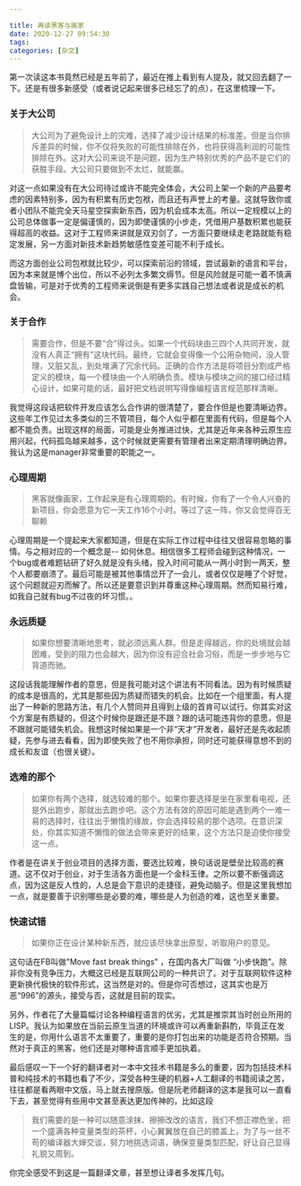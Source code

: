 ```yaml
---

title: 再读黑客与画家
date: 2020-12-27 09:54:30
tags:
categories: [杂文]
---
```




第一次读这本书竟然已经是五年前了，最近在推上看到有人提及，就又回去翻了一下。还是有很多新感受（或者说记起来很多已经忘了的点），在这里梳理一下。




### 关于大公司

>大公司为了避免设计上的灾难，选择了减少设计结果的标准差。但是当你排斥差异的时候，你不仅将失败的可能性排除在外，也将获得高利润的可能性排除在外。这对大公司来说不是问题，因为生产特别优秀的产品不是它们的获胜手段。大公司只要做到不太烂，就能赢。

对这一点如果没有在大公司待过或许不能完全体会，大公司上架一个新的产品要考虑的因素特别多，因为有积累有历史包袱，而且还有声誉上的考量。这就导致你或者小团队不能完全天马星空探索新东西，因为机会成本太高。所以一定规模以上的公司总体做事一定是偏谨慎的，因为即使谨慎的小步走，凭借用户基数积累也能获得超高的收益。这对于工程师来讲就是双刃剑了，一方面只要继续走老路就能有稳定发展，另一方面对新技术新趋势敏感性变差可能不利于成长。

而这方面创业公司包袱就比较少，可以探索前沿的领域，尝试最新的语言和平台，因为本来就是博个出位，所以不必列太多繁文缛节。但是风险就是可能一着不慎满盘皆输，可是对于优秀的工程师来说倒是有更多实践自己想法或者说是成长的机会。

<!--more-->

### 关于合作

> 需要合作，但是不要“合”得过头。如果一个代码块由三四个人共同开发，就没有人真正“拥有”这块代码。最终，它就会变得像一个公用杂物间，没人管理，又脏又乱，到处堆满了冗余代码。正确的合作方法是将项目分割成严格定义的模块，每一个模块由一个人明确负责。模块与模块之间的接口经过精心设计，如果可能的话，最好把文档说明写得像编程语言规范那样清晰。

我觉得这段话把软件开发应该怎么合作讲的很清楚了，要合作但是也要清晰边界。这些年工作见过太多类似的三不管项目，每个人似乎都在里面有代码，但是每个人都不能负责。出现这样的局面，可能是业务推进过快，尤其是近年来各种云原生应用兴起，代码孤岛越来越多，这个时候就更需要有管理者出来定期清理明确边界。我认为这是manager非常重要的职能之一。

### 心理周期

> 黑客就像画家，工作起来是有心理周期的。有时候，你有了一个令人兴奋的新项目，你会愿意为它一天工作16个小时。等过了这一阵，你又会觉得百无聊赖

心理周期是一个提起来大家都知道，但是在实际工作过程中往往又很容易忽略的事情。与之相对应的一个概念是-- 如何休息。相信很多工程师会碰到这种情况，一个bug或者难题钻研了好久就是没有头绪，投入时间可能从一两小时到一两天，整个人都要崩溃了。最后可能是被其他事情岔开了一会儿，或者仅仅是睡了个好觉，这个问题就迎刃而解了。所以还是要意识到并尊重这种心理周期。然而知易行难，如我自己就有bug不过夜的坏习惯。。

### 永远质疑

> 如果你想要清晰地思考，就必须远离人群。但是走得越远，你的处境就会越困难，受到的阻力也会越大，因为你没有迎合社会习俗，而是一步步地与它背道而驰。

这段话我能理解作者的意思，但是我可能对这个讲法有不同看法。因为有时候质疑的成本是很高的，尤其是那些因为质疑而错失的机会。比如在一个组里面，有人提出了一种新的思路方法，有几个人赞同并且得到上级的首肯可以试行。你其实对这个方案是有质疑的，但这个时候你是跟还是不跟？跟的话可能违背你的意愿，但是不跟就可能错失机会。我想这时候如果是一个非“天才”开发者，最好还是先收起质疑，先参与进去看看，因为即使失败了也不用你承担，同时还可能获得意想不到的成长和友谊（也很关键）。

### 选难的那个

> 如果你有两个选择，就选较难的那个。如果你要选择是坐在家里看电视，还是外出跑步，那就出去跑步吧。这个方法有效的原因可能是遇到两个一难一易的选择时，往往出于懒惰的缘故，你会选择较易的那个选项。在意识深处，你其实知道不懒惰的做法会带来更好的结果，这个方法只是迫使你接受这一点。

作者是在讲关于创业项目的选择方面，要选比较难，换句话说是壁垒比较高的赛道。这不仅对于创业，对于生活各方面也是一个金科玉律。之所以要不断强调这点，因为这是反人性的，人总是会下意识的走捷径，避免动脑子。但是这里我想加一点，就是要善于识别哪些是必要的难，哪些是人为创造的难，这也至关重要。

### 快速试错

> 如果你正在设计某种新东西，就应该尽快拿出原型，听取用户的意见。

这句话在FB叫做"Move fast break things" ，在国内各大厂叫做 “小步快跑”。除非你没有竞争压力，大概这已经是互联网公司的一种共识了。对于互联网软件这种更新换代极快的软件形式，这当然是对的。但是你可否想过，这其实也是万恶“996”的源头，接受与否，这就是目前的现实。



另外，作者花了大量篇幅讨论各种编程语言的优劣，尤其是推崇其当时创业所用的LISP。我认为如果放在当前云原生当道的环境或许可以再重新斟酌，毕竟正在发生的是，你用什么语言不太重要了，重要的是你打包出来的功能是否符合预期。当然对于真正的黑客，他们还是对哪种语言顺手更加执着。

最后感叹一下一个好的翻译者对一本中文技术书籍是多么的重要，因为包括技术科普和纯技术的书籍也看了不少，深受各种生硬的机器+人工翻译的书籍阅读之苦，往往都是看两眼中文版，马上就去搜原版。但是阮老师翻译的这本是我可以一直看下去，甚至觉得有些用中文甚至表达更加传神的，比如这段

> 我们需要的是一种可以随意涂抹、擦擦改改的语言，我们不想正襟危坐，把一个盛满各种变量类型的茶杯，小心翼翼放在自己的膝盖上，为了与一丝不苟的编译器大婶交谈，努力地挑选词语，确保变量类型匹配，好让自己显得礼貌又周到。

你完全感受不到这是一篇翻译文章，甚至想让译者多发挥几句。